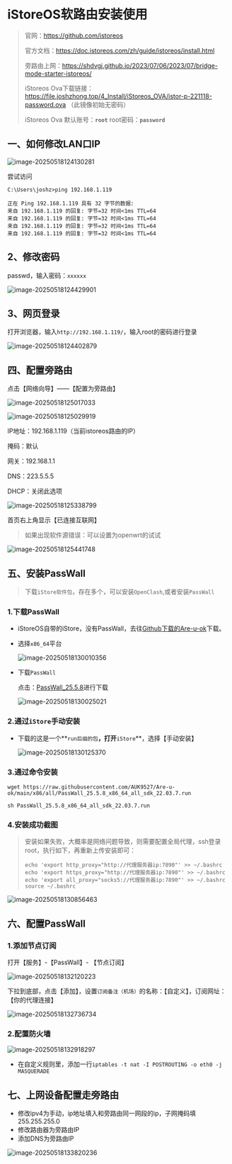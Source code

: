 # iStoreOS软路由安装使用

> 官网：https://github.com/istoreos
>
> 官方文档：https://doc.istoreos.com/zh/guide/istoreos/install.html
>
> 旁路由上网：https://shdvgj.github.io/2023/07/06/2023/07/bridge-mode-starter-istoreos/
>
> iStoreos Ova下载链接：https://file.joshzhong.top/4_Install/iStoreos_OVA/istor-p-221118-password.ova  （此镜像初始无密码）
>
> iStoreos Ova 默认账号：**`root`**  root密码：**`password`**



## 一、如何修改LAN口IP

![image-20250518124130281](https://raw.githubusercontent.com/joshzhong66/Pibced/main/blog-images/image-20250518124130281.png)

尝试访问

```
C:\Users\joshz>ping 192.168.1.119

正在 Ping 192.168.1.119 具有 32 字节的数据:
来自 192.168.1.119 的回复: 字节=32 时间<1ms TTL=64
来自 192.168.1.119 的回复: 字节=32 时间<1ms TTL=64
来自 192.168.1.119 的回复: 字节=32 时间<1ms TTL=64
来自 192.168.1.119 的回复: 字节=32 时间<1ms TTL=64
```



## 2、修改密码

passwd，输入密码：`xxxxxx`

![image-20250518124429901](https://raw.githubusercontent.com/joshzhong66/Pibced/main/blog-images/image-20250518124429901.png)

## 3、网页登录

打开浏览器，输入`http://192.168.1.119/`，输入root的密码进行登录

![image-20250518124402879](https://raw.githubusercontent.com/joshzhong66/Pibced/main/blog-images/image-20250518124402879.png)

## 四、配置旁路由

点击【网络向导】——【配置为旁路由】

![image-20250518125017033](https://raw.githubusercontent.com/joshzhong66/Pibced/main/blog-images/image-20250518125017033.png)



![image-20250518125029919](https://raw.githubusercontent.com/joshzhong66/Pibced/main/blog-images/image-20250518125029919.png)



IP地址：192.168.1.119（当前istoreos路由的IP）

掩码：默认

网关：192.168.1.1

DNS：223.5.5.5

DHCP：关闭此选项

![image-20250518125338799](https://raw.githubusercontent.com/joshzhong66/Pibced/main/blog-images/image-20250518125338799.png)

首页右上角显示【已连接互联网】

>如果出现软件源错误：可以设置为openwrt的试试



![image-20250518125441748](https://raw.githubusercontent.com/joshzhong66/Pibced/main/blog-images/image-20250518125441748.png)



## 五、安装PassWall

>下载`iStore软件包`，存在多个，可以安装`OpenClash`,或者安装`PassWall`

### 1.下载PassWall

- iStoreOS自带的iStore，没有PassWall，去往[Github下载的Are-u-ok](https://github.com/AUK9527/Are-u-ok)下载。

- 选择`x86_64`平台

  ![image-20250518130010356](https://raw.githubusercontent.com/joshzhong66/Pibced/main/blog-images/image-20250518130010356.png)

- 下载`PassWall`

  点击：[PassWall_25.5.8](https://github.com/AUK9527/Are-u-ok/raw/main/x86/all/PassWall_25.5.8_x86_64_all_sdk_22.03.7.run)进行下载

  ![image-20250518130025021](https://raw.githubusercontent.com/joshzhong66/Pibced/main/blog-images/image-20250518130025021.png)

### 2.通过`iStore`手动安装

- 下载的这是一个**`run后缀的包`**，打开**`iStore`**，选择【手动安装】

  ![image-20250518130125370](https://raw.githubusercontent.com/joshzhong66/Pibced/main/blog-images/image-20250518130125370.png)

### 3.通过命令安装

```
wget https://raw.githubusercontent.com/AUK9527/Are-u-ok/main/x86/all/PassWall_25.5.8_x86_64_all_sdk_22.03.7.run

sh PassWall_25.5.8_x86_64_all_sdk_22.03.7.run
```



### 4.安装成功截图

>安装如果失败，大概率是网络问题导致，则需要配置全局代理，ssh登录root，执行如下，再重新上传安装即可：
>
>```
>echo 'export http_proxy="http://代理服务器ip:7890"' >> ~/.bashrc 
>echo 'export https_proxy="http://代理服务器ip:7890"' >> ~/.bashrc 
>echo 'export all_proxy="socks5://代理服务器ip:7890"' >> ~/.bashrc 
>source ~/.bashrc
>```

![image-20250518130856463](https://raw.githubusercontent.com/joshzhong66/Pibced/main/blog-images/image-20250518130856463.png)

## 六、配置PassWall

### 1.添加节点订阅

打开【服务】-【PassWall】- 【节点订阅】

![image-20250518132120223](https://raw.githubusercontent.com/joshzhong66/Pibced/main/blog-images/image-20250518132120223.png)

下拉到底部，点击【添加】，设置`订阅备注（机场）`的名称：【自定义】，订阅网址：【你的代理连接】

![image-20250518132736734](https://raw.githubusercontent.com/joshzhong66/Pibced/main/blog-images/image-20250518132736734.png)



### 2.配置防火墙



![image-20250518132918297](https://raw.githubusercontent.com/joshzhong66/Pibced/main/blog-images/image-20250518132918297.png)



- 在自定义规则里，添加一行`iptables -t nat -I POSTROUTING -o eth0 -j MASQUERADE`

## 七、上网设备配置走旁路由

- 修改ipv4为手动，ip地址填入和旁路由同一网段的ip，子网掩码填255.255.255.0
- 修改路由器为旁路由IP
- 添加DNS为旁路由IP

![image-20250518133820236](https://raw.githubusercontent.com/joshzhong66/Pibced/main/blog-images/image-20250518133820236.png)



